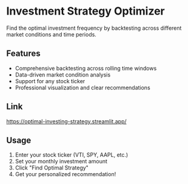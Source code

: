 # Investment Strategy Optimizer

Find the optimal investment frequency by backtesting across different market conditions and time periods.

## Features
- Comprehensive backtesting across rolling time windows
- Data-driven market condition analysis
- Support for any stock ticker
- Professional visualization and clear recommendations

## Link
https://optimal-investing-strategy.streamlit.app/

## Usage
1. Enter your stock ticker (VTI, SPY, AAPL, etc.)
2. Set your monthly investment amount
3. Click "Find Optimal Strategy"
4. Get your personalized recommendation!
